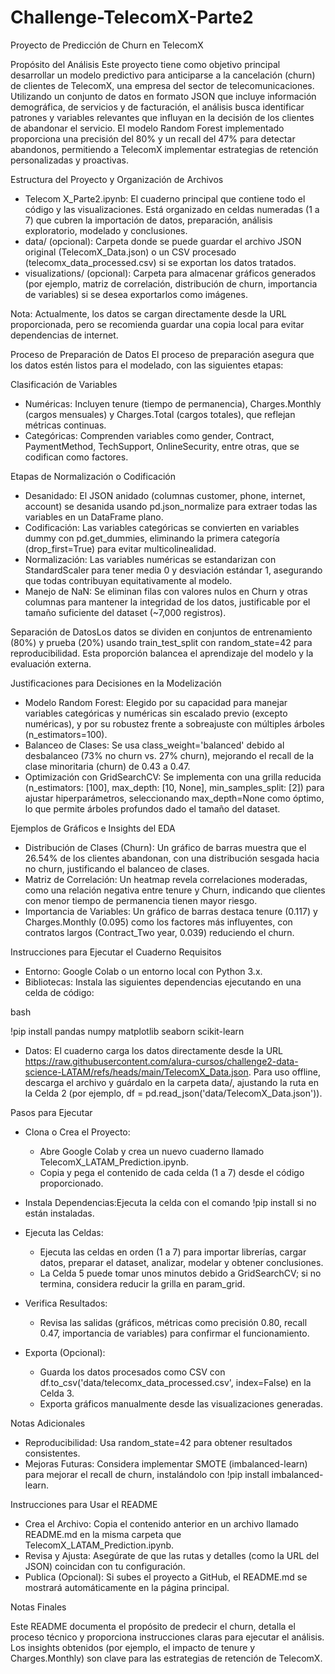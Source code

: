 # Challenge-TelecomX-Parte2
Proyecto de Predicción de Churn en TelecomX

Propósito del Análisis
Este proyecto tiene como objetivo principal desarrollar un modelo predictivo para anticiparse a la cancelación (churn) de clientes de TelecomX, una empresa del sector de telecomunicaciones. Utilizando un conjunto de datos en formato JSON que incluye información demográfica, de servicios y de facturación, el análisis busca identificar patrones y variables relevantes que influyan en la decisión de los clientes de abandonar el servicio. El modelo Random Forest implementado proporciona una precisión del 80% y un recall del 47% para detectar abandonos, permitiendo a TelecomX implementar estrategias de retención personalizadas y proactivas.

Estructura del Proyecto y Organización de Archivos
- Telecom X_Parte2.ipynb: El cuaderno principal que contiene todo el código y las visualizaciones. Está organizado en celdas numeradas (1 a 7) que cubren la importación de datos, preparación, análisis exploratorio, modelado y conclusiones.
- data/ (opcional): Carpeta donde se puede guardar el archivo JSON original (TelecomX_Data.json) o un CSV procesado (telecomx_data_processed.csv) si se exportan los datos tratados.
- visualizations/ (opcional): Carpeta para almacenar gráficos generados (por ejemplo, matriz de correlación, distribución de churn, importancia de variables) si se desea exportarlos como imágenes.

Nota: Actualmente, los datos se cargan directamente desde la URL proporcionada, pero se recomienda guardar una copia local para evitar dependencias de internet.

Proceso de Preparación de Datos
El proceso de preparación asegura que los datos estén listos para el modelado, con las siguientes etapas:

Clasificación de Variables
- Numéricas: Incluyen tenure (tiempo de permanencia), Charges.Monthly (cargos mensuales) y Charges.Total (cargos totales), que reflejan métricas continuas.
- Categóricas: Comprenden variables como gender, Contract, PaymentMethod, TechSupport, OnlineSecurity, entre otras, que se codifican como factores.

Etapas de Normalización o Codificación
- Desanidado: El JSON anidado (columnas customer, phone, internet, account) se desanida usando pd.json_normalize para extraer todas las variables en un DataFrame plano.
- Codificación: Las variables categóricas se convierten en variables dummy con pd.get_dummies, eliminando la primera categoría (drop_first=True) para evitar multicolinealidad.
- Normalización: Las variables numéricas se estandarizan con StandardScaler para tener media 0 y desviación estándar 1, asegurando que todas contribuyan equitativamente al modelo.
- Manejo de NaN: Se eliminan filas con valores nulos en Churn y otras columnas para mantener la integridad de los datos, justificable por el tamaño suficiente del dataset (~7,000 registros).

Separación de DatosLos datos se dividen en conjuntos de entrenamiento (80%) y prueba (20%) usando train_test_split con random_state=42 para reproducibilidad. Esta proporción balancea el aprendizaje del modelo y la evaluación externa.

Justificaciones para Decisiones en la Modelización
- Modelo Random Forest: Elegido por su capacidad para manejar variables categóricas y numéricas sin escalado previo (excepto numéricas), y por su robustez frente a sobreajuste con múltiples árboles (n_estimators=100).
- Balanceo de Clases: Se usa class_weight='balanced' debido al desbalanceo (73% no churn vs. 27% churn), mejorando el recall de la clase minoritaria (churn) de 0.43 a 0.47.
- Optimización con GridSearchCV: Se implementa con una grilla reducida (n_estimators: [100], max_depth: [10, None], min_samples_split: [2]) para ajustar hiperparámetros, seleccionando max_depth=None como óptimo, lo que permite árboles profundos dado el tamaño del dataset.

Ejemplos de Gráficos e Insights del EDA
- Distribución de Clases (Churn): Un gráfico de barras muestra que el 26.54% de los clientes abandonan, con una distribución sesgada hacia no churn, justificando el balanceo de clases.
- Matriz de Correlación: Un heatmap revela correlaciones moderadas, como una relación negativa entre tenure y Churn, indicando que clientes con menor tiempo de permanencia tienen mayor riesgo.
- Importancia de Variables: Un gráfico de barras destaca tenure (0.117) y Charges.Monthly (0.095) como los factores más influyentes, con contratos largos (Contract_Two year, 0.039) reduciendo el churn.

Instrucciones para Ejecutar el Cuaderno
Requisitos
- Entorno: Google Colab o un entorno local con Python 3.x.
- Bibliotecas: Instala las siguientes dependencias ejecutando en una celda de código:

bash

!pip install pandas numpy matplotlib seaborn scikit-learn

- Datos: El cuaderno carga los datos directamente desde la URL
https://raw.githubusercontent.com/alura-cursos/challenge2-data-science-LATAM/refs/heads/main/TelecomX_Data.json.
Para uso offline, descarga el archivo y guárdalo en la carpeta data/, ajustando la ruta en la Celda 2 (por ejemplo, df = pd.read_json('data/TelecomX_Data.json')).

Pasos para Ejecutar
- Clona o Crea el Proyecto:
    - Abre Google Colab y crea un nuevo cuaderno llamado TelecomX_LATAM_Prediction.ipynb.
    - Copia y pega el contenido de cada celda (1 a 7) desde el código proporcionado.

- Instala Dependencias:Ejecuta la celda con el comando !pip install si no están instaladas.

- Ejecuta las Celdas:
    - Ejecuta las celdas en orden (1 a 7) para importar librerías, cargar datos, preparar el dataset, analizar, modelar y obtener conclusiones.
    - La Celda 5 puede tomar unos minutos debido a GridSearchCV; si no termina, considera reducir la grilla en param_grid.

- Verifica Resultados:
    - Revisa las salidas (gráficos, métricas como precisión 0.80, recall 0.47, importancia de variables) para confirmar el funcionamiento.

- Exporta (Opcional):
    - Guarda los datos procesados como CSV con df.to_csv('data/telecomx_data_processed.csv', index=False) en la Celda 3.
    - Exporta gráficos manualmente desde las visualizaciones generadas.

Notas Adicionales
- Reproducibilidad: Usa random_state=42 para obtener resultados consistentes.
- Mejoras Futuras: Considera implementar SMOTE (imbalanced-learn) para mejorar el recall de churn, instalándolo con !pip install imbalanced-learn.

Instrucciones para Usar el README
- Crea el Archivo: Copia el contenido anterior en un archivo llamado README.md en la misma carpeta que TelecomX_LATAM_Prediction.ipynb.
- Revisa y Ajusta: Asegúrate de que las rutas y detalles (como la URL del JSON) coincidan con tu configuración.
- Publica (Opcional): Si subes el proyecto a GitHub, el README.md se mostrará automáticamente en la página principal.

Notas Finales

Este README documenta el propósito de predecir el churn, detalla el proceso técnico y proporciona instrucciones claras para ejecutar el análisis. Los insights obtenidos (por ejemplo, el impacto de tenure y Charges.Monthly) son clave para las estrategias de retención de TelecomX.
